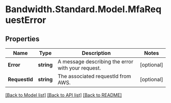 
# Bandwidth.Standard.Model.MfaRequestError

## Properties

Name | Type | Description | Notes
------------ | ------------- | ------------- | -------------
**Error** | **string** | A message describing the error with your request. | [optional] 
**RequestId** | **string** | The associated requestId from AWS. | [optional] 

[[Back to Model list]](../README.md#documentation-for-models)
[[Back to API list]](../README.md#documentation-for-api-endpoints)
[[Back to README]](../README.md)

